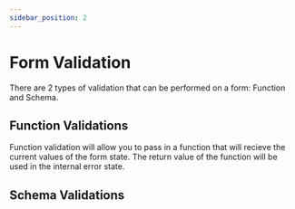 ```yaml
---
sidebar_position: 2
---
```


# Form Validation

There are 2 types of validation that can be performed on a form: Function and Schema.

## Function Validations

Function validation will allow you to pass in a function that will recieve the current values of the form state. The return value of the function will be used in the internal error state.

## Schema Validations
